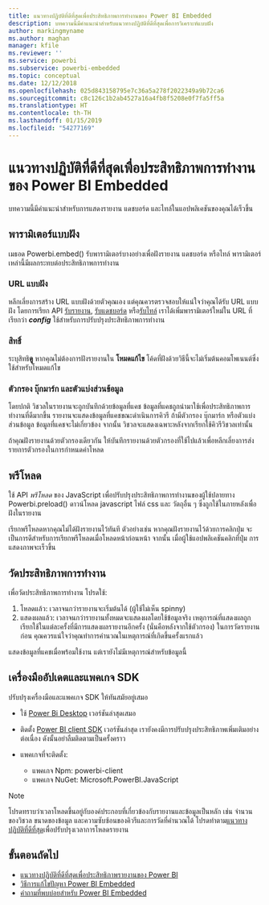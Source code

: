 ```yaml
---
title: แนวทางปฏิบัติที่ดีที่สุดเพื่อประสิทธิภาพการทำงานของ Power BI Embedded
description: บทความนี้มีคำแนะนำสำหรับแนวทางปฏิบัติที่ดีที่สุดเพื่อการวิเคราะห์แบบฝัง
author: markingmyname
ms.author: maghan
manager: kfile
ms.reviewer: ''
ms.service: powerbi
ms.subservice: powerbi-embedded
ms.topic: conceptual
ms.date: 12/12/2018
ms.openlocfilehash: 025d843158795e7c36a5a278f2022349a9b72ca6
ms.sourcegitcommit: c8c126c1b2ab4527a16a4fb8f5208e0f7fa5ff5a
ms.translationtype: HT
ms.contentlocale: th-TH
ms.lasthandoff: 01/15/2019
ms.locfileid: "54277169"
---
```

# <a name="power-bi-embedded-performance-best-practices"></a>แนวทางปฏิบัติที่ดีที่สุดเพื่อประสิทธิภาพการทำงานของ Power BI Embedded

บทความนี้มีคำแนะนำสำหรับการแสดงรายงาน แดชบอร์ด และไทล์ในแอปพลิเคชันของคุณได้เร็วขึ้น

## <a name="embed-parameters"></a>พารามิเตอร์แบบฝัง

เมธอด Powerbi.embed() รับพารามิเตอร์บางอย่างเพื่อฝังรายงาน แดชบอร์ด หรือไทล์ พารามิเตอร์เหล่านี้มีผลกระทบต่อประสิทธิภาพการทำงาน

### <a name="embed-url"></a>URL แบบฝัง

หลีกเลี่ยงการสร้าง URL แบบฝังด้วยตัวคุณเอง แต่คุณควรตรวจสอบให้แน่ใจว่าคุณได้รับ URL แบบฝัง โดยการเรียก API [รับรายงาน](https://na01.safelinks.protection.outlook.com/?url=https%3A%2F%2Fdocs.microsoft.com%2Fen-us%2Frest%2Fapi%2Fpower-bi%2Freports%2Fgetreportsingroup&data=02%7C01%7CMark.Ghanayem%40microsoft.com%7C07ca68ceb37a48e3f3de08d64968707a%7C72f988bf86f141af91ab2d7cd011db47%7C1%7C0%7C636777110256168308&sdata=22lkqRM2w1MQfrM8dooedaPqqIU8PufTq9TT4VDzRo0%3D&reserved=0), [รับแดชบอร์ด](https://na01.safelinks.protection.outlook.com/?url=https%3A%2F%2Fdocs.microsoft.com%2Fen-us%2Frest%2Fapi%2Fpower-bi%2Fdashboards%2Fgetdashboardsingroup&data=02%7C01%7CMark.Ghanayem%40microsoft.com%7C07ca68ceb37a48e3f3de08d64968707a%7C72f988bf86f141af91ab2d7cd011db47%7C1%7C0%7C636777110256168308&sdata=nfWRgbSoXVF42Rg%2Ba9491u19uksXp%2FAyz%2Fa%2Ba7%2FCtdA%3D&reserved=0) หรือ[รับไทล์](https://na01.safelinks.protection.outlook.com/?url=https%3A%2F%2Fdocs.microsoft.com%2Fen-us%2Frest%2Fapi%2Fpower-bi%2Fdashboards%2Fgettilesingroup&data=02%7C01%7CMark.Ghanayem%40microsoft.com%7C07ca68ceb37a48e3f3de08d64968707a%7C72f988bf86f141af91ab2d7cd011db47%7C1%7C0%7C636777110256178318&sdata=LgZ27TynNpqQJDrb3aHWGQXIS%2FzichAO9De5M2uhF1Q%3D&reserved=0) เราได้เพิ่มพารามิเตอร์ใหม่ใน URL ที่เรียกว่า **_config_** ใช้สำหรับการปรับปรุงประสิทธิภาพการทำงาน

### <a name="permissions"></a>สิทธิ์

ระบุสิทธิ**ดู** หากคุณไม่ต้องการฝังรายงานใน **โหมดแก้ไข** โค้ดที่ฝังด้วยวิธีนี้จะไม่เริ่มต้นคอมโพเนนต์ซึ่งใช้สำหรับโหมดแก้ไข

### <a name="filters-bookmarks-and-slicers"></a>ตัวกรอง บุ๊กมาร์ก และตัวแบ่งส่วนข้อมูล

โดยปกติ วิชวลในรายงานจะถูกบันทึกด้วยข้อมูลที่แคช ข้อมูลที่แคชถูกนำมาใช้เพื่อประสิทธิภาพการทำงานที่ดีมากขึ้น รายงานจะแสดงข้อมูลที่แคชขณะดำเนินการคิวรี ถ้ามีตัวกรอง บุ๊กมาร์ก หรือตัวแบ่งส่วนข้อมูล ข้อมูลที่แคชจะไม่เกี่ยวข้อง จากนั้น วิชวลจะแสดงเฉพาะหลังจากเรียกใช้คิวรีวิชวลเท่านั้น

ถ้าคุณฝังรายงานด้วยตัวกรองเดียวกัน ให้บันทึกรายงานด้วยตัวกรองที่ใช้ไปแล้วเพื่อหลีกเลี่ยงการส่งรายการตัวกรองในการกำหนดค่าโหลด

## <a name="preload"></a>พรีโหลด

ใช้ API *พรีโหลด* ของ JavaScript เพื่อปรับปรุงประสิทธิภาพการทำงานของผู้ใช้ปลายทาง
Powerbi.preload() ดาวน์โหลด javascript ไฟล์ css และ วัตถุอื่น ๆ ซึ่งถูกใช้ในภายหลังเพื่อฝังในรายงาน

เรียกพรีโหลดหากคุณไม่ได้ฝังรายงานไว้ทันที ตัวอย่างเช่น หากคุณฝังรายงานไว้ด้วยการคลิกปุ่ม จะเป็นการดีสำหรับการเรียกพรีโหลดเมื่อโหลดหน้าก่อนหน้า จากนั้น เมื่อผู้ใช้แอปพลิเคชันคลิกที่ปุ่ม การแสดงภาพจะเร็วขึ้น

## <a name="measure-performance"></a>วัดประสิทธิภาพการทำงาน

เพื่อวัดประสิทธิภาพการทำงาน โปรดใช้:

1. โหลดแล้ว: เวลาจนกว่ารายงานจะเริ่มต้นได้ (ผู้ใช้ไม่เห็น spinny)
2. แสดงผลแล้ว: เวลาจนกว่ารายงานทั้งหมดจะแสดงผลโดยใช้ข้อมูลจริง เหตุการณ์ที่แสดงผลถูกเรียกใช้ในแต่ละครั้งที่มีการแสดงผลรายงานอีกครั้ง (นั่นคือหลังจากใช้ตัวกรอง) ในการวัดรายงานก่อน คุณควรแน่ใจว่าคุณทำการคำนวณในเหตุการณ์ที่เกิดขึ้นครั้งแรกแล้ว

แสดงข้อมูลที่แคชเมื่อพร้อมใช้งาน แต่เรายังไม่มีเหตุการณ์สำหรับข้อมูลนี้

## <a name="update-tools-and-sdk-packages"></a>เครื่องมืออัปเดตและแพคเกจ SDK

ปรับปรุงเครื่องมือและแพคเกจ SDK ให้ทันสมัยอยู่เสมอ

* ใช้ [Power Bi Desktop](https://powerbi.microsoft.com/en-us/desktop/) เวอร์ชันล่าสุดเสมอ

* ติดตั้ง [Power BI client SDK](https://github.com/Microsoft/PowerBI-JavaScript) เวอร์ชันล่าสุด เรายังคงมีการปรับปรุงประสิทธิภาพเพิ่มเติมอย่างต่อเนื่อง ดังนั้นอย่าลืมติดตามเป็นครั้งคราว

* แพคเกจที่จะติดตั้ง:
    * แพคเกจ Npm: powerbi-client
    * แพคเกจ NuGet: Microsoft.PowerBI.JavaScript

> [!Note]
> โปรดทราบว่าเวลาโหลดขึ้นอยู่กับองค์ประกอบที่เกี่ยวข้องกับรายงานและข้อมูลเป็นหลัก เช่น จำนวนของวิชวล ขนาดของข้อมูล และความซับซ้อนของคิวรีและการวัดที่คำนวณได้ โปรดทำตาม[แนวทางปฏิบัติที่ดีที่สุด](../power-bi-reports-performance.md)เพื่อปรับปรุงเวลาการโหลดรายงาน

## <a name="next-steps"></a>ขั้นตอนถัดไป

* [แนวทางปฏิบัติที่ดีที่สุดเพื่อประสิทธิภาพรายงานของ Power BI](../power-bi-reports-performance.md)
* [วิธีการแก้ไขปัญหา Power BI Embedded](embedded-troubleshoot.md)
* [คำถามที่พบบ่อยสำหรับ Power BI Embedded](embedded-faq.md)
